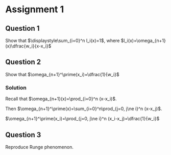 # Assignment 1
## Question 1
Show that $\displaystyle\sum_{i=0}^n l_i(x)=1$, where $l_i(x)=\omega_{n+1}(x)\dfrac{w_i}{x-x_i}$

## Question 2
Show that $\omega_{n+1}^\prime(x_i)=\dfrac{1}{w_i}$

### Solution
Recall that $\omega_{n+1}(x)=\prod_{i=0}^n (x-x_i)$.

Then $\omega_{n+1}^\prime(x)=\sum_{i=0}^n\prod_{j=0, j\ne i}^n (x-x_j)$.

$\omega_{n+1}^\prime(x_i)=\prod_{j=0, j\ne i}^n (x_i-x_j)=\dfrac{1}{w_i}$

## Question 3
Reproduce Runge phenomenon.
